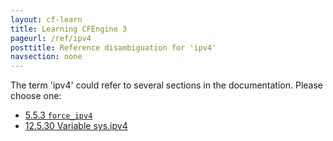 ```yaml
---
layout: cf-learn
title: Learning CFEngine 3
pageurl: /ref/ipv4
posttitle: Reference disambiguation for 'ipv4'
navsection: none
---
```


The term 'ipv4' could refer to several sections in the documentation. Please choose one:

- [5\.5\.3 <code>force\_ipv4</code>](https://cfengine.com/manuals/cf3-reference.html#force_ipv4-in-runagent)
- [12\.5\.30 Variable sys\.ipv4](https://cfengine.com/manuals/cf3-reference.html#Variable-sys.ipv4)
